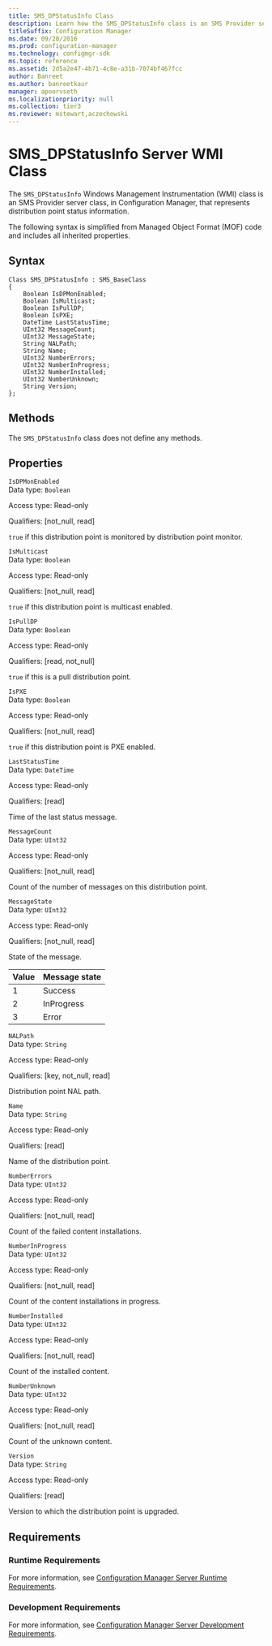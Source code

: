 ```yaml
---
title: SMS_DPStatusInfo Class
description: Learn how the SMS_DPStatusInfo class is an SMS Provider server class, in Configuration Manager, that represents distribution point status information.
titleSuffix: Configuration Manager
ms.date: 09/20/2016
ms.prod: configuration-manager
ms.technology: configmgr-sdk
ms.topic: reference
ms.assetid: 2d5a2e47-4b71-4c8e-a31b-7074bf467fcc
author: Banreet
ms.author: banreetkaur
manager: apoorvseth
ms.localizationpriority: null
ms.collection: tier3
ms.reviewer: mstewart,aczechowski
---
```

# SMS_DPStatusInfo Server WMI Class
The `SMS_DPStatusInfo` Windows Management Instrumentation (WMI) class is an SMS Provider server class, in Configuration Manager, that represents distribution point status information.  

 The following syntax is simplified from Managed Object Format (MOF) code and includes all inherited properties.  

## Syntax  

```  
Class SMS_DPStatusInfo : SMS_BaseClass  
{  
    Boolean IsDPMonEnabled;  
    Boolean IsMulticast;  
    Boolean IsPullDP;  
    Boolean IsPXE;  
    DateTime LastStatusTime;  
    UInt32 MessageCount;  
    UInt32 MessageState;  
    String NALPath;  
    String Name;  
    UInt32 NumberErrors;  
    UInt32 NumberInProgress;  
    UInt32 NumberInstalled;  
    UInt32 NumberUnknown;  
    String Version;  
};  
```  

## Methods  
 The `SMS_DPStatusInfo` class does not define any methods.  

## Properties  
 `IsDPMonEnabled`  
 Data type: `Boolean`  

 Access type: Read-only  

 Qualifiers: [not_null, read]  

 `true` if this distribution point is monitored by distribution point monitor.  

 `IsMulticast`  
 Data type: `Boolean`  

 Access type: Read-only  

 Qualifiers: [not_null, read]  

 `true` if this distribution point  is multicast enabled.  

 `IsPullDP`  
 Data type: `Boolean`  

 Access type: Read-only  

 Qualifiers: [read, not_null]  

 `true` if this is a pull  distribution point.  

 `IsPXE`  
 Data type: `Boolean`  

 Access type: Read-only  

 Qualifiers: [not_null, read]  

 `true` if this distribution point is PXE enabled.  

 `LastStatusTime`  
 Data type: `DateTime`  

 Access type: Read-only  

 Qualifiers: [read]  

 Time of the last status message.  

 `MessageCount`  
 Data type: `UInt32`  

 Access type: Read-only  

 Qualifiers: [not_null, read]  

 Count of the number of messages on this distribution point.  

 `MessageState`  
 Data type: `UInt32`  

 Access type: Read-only  

 Qualifiers: [not_null, read]  

 State of the message.  

|Value|Message state|  
|-|-|  
|1|Success|  
|2|InProgress|  
|3|Error|  

 `NALPath`  
 Data type: `String`  

 Access type: Read-only  

 Qualifiers: [key, not_null, read]  

 Distribution point NAL path.  

 `Name`  
 Data type: `String`  

 Access type: Read-only  

 Qualifiers: [read]  

 Name of the distribution point.  

 `NumberErrors`  
 Data type: `UInt32`  

 Access type: Read-only  

 Qualifiers: [not_null, read]  

 Count of the failed content installations.  

 `NumberInProgress`  
 Data type: `UInt32`  

 Access type: Read-only  

 Qualifiers: [not_null, read]  

 Count of the content installations in progress.  

 `NumberInstalled`  
 Data type: `UInt32`  

 Access type: Read-only  

 Qualifiers: [not_null, read]  

 Count of the installed content.  

 `NumberUnknown`  
 Data type: `UInt32`  

 Access type: Read-only  

 Qualifiers: [not_null, read]  

 Count of the unknown content.  

 `Version`  
 Data type: `String`  

 Access type: Read-only  

 Qualifiers: [read]  

 Version to which the distribution point is upgraded.  

## Requirements  

### Runtime Requirements  
 For more information, see [Configuration Manager Server Runtime Requirements](../../../../../develop/core/reqs/server-runtime-requirements.md).  

### Development Requirements  
 For more information, see [Configuration Manager Server Development Requirements](../../../../../develop/core/reqs/server-development-requirements.md).  
